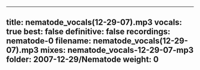 
---
title: nematode_vocals(12-29-07).mp3
vocals: true
best: false
definitive: false
recordings: nematode-0
filename: nematode_vocals(12-29-07).mp3
mixes: nematode_vocals-12-29-07-mp3
folder: 2007-12-29/Nematode
weight: 0
---
